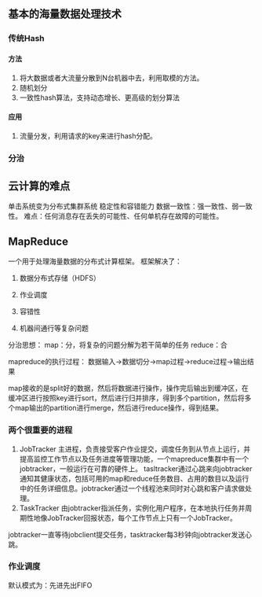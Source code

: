 

## 基本的海量数据处理技术
### 传统Hash

#### 方法
1. 将大数据或者大流量分散到N台机器中去，利用取模的方法。
2. 随机划分
3. 一致性hash算法，支持动态增长、更高级的划分算法

#### 应用

1. 流量分发，利用请求的key来进行hash分配。

### 分治

## 云计算的难点

单击系统变为分布式集群系统
稳定性和容错能力
数据一致性：强一致性、弱一致性。
难点：任何消息存在丢失的可能性、任何单机存在故障的可能性。

## MapReduce

一个用于处理海量数据的分布式计算框架。
框架解决了：
1. 数据分布式存储（HDFS）

2. 作业调度
3. 容错性
4. 机器间通行等复杂问题


分治思想：
map：分，将复杂的问题分解为若干简单的任务
reduce：合

mapreduce的执行过程：
数据输入->数据切分->map过程->reduce过程->输出结果 

map接收的是split好的数据，然后将数据进行操作，操作完后输出到缓冲区，在缓冲区进行按照key进行sort，然后进行归并排序，得到多个partition，然后将多个map输出的partition进行merge，然后进行reduce操作，得到结果。

### 两个很重要的进程
1. JobTracker
主进程，负责接受客户作业提交，调度任务到从节点上运行，并提高监控工作节点以及任务进度等管理功能，一个mapreduce集群中有一个jobtracker，一般运行在可靠的硬件上。
tasltracker通过心跳来向jobtracker通知其健康状态，包括可用的map和reduce任务数目、占用的数目以及运行中的任务详细信息。jobtracker通过一个线程池来同时对心跳和客户请求做处理。
2. TaskTracker
由jobtracker指派任务，实例化用户程序，在本地执行任务并周期性地像JobTracker回报状态，每个工作节点上只有一个JobTracker。

jobtracker一直等待jobclient提交任务，tasktracker每3秒钟向jobtracker发送心跳。

### 作业调度

默认模式为：先进先出FIFO
